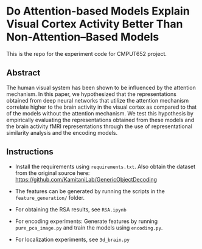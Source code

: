 # Do Attention-based Models Explain Visual Cortex Activity Better Than Non-Attention–Based Models

This is the repo for the experiment code for CMPUT652 project.

## Abstract
The human visual system has been shown to be influenced by the attention mechanism. In this paper, we hypothesized that the representations obtained from deep neural networks that utilize the attention mechanism correlate higher to the brain activity in the visual cortex as compared to that of the models without the attention mechanism. We test this hypothesis by empirically evaluating the representations obtained from these models and the brain activity fMRI representations through the use of representational similarity analysis and the encoding models.

## Instructions
- Install the requirements using `requirements.txt`. Also obtain the
dataset from the original source here:
<https://github.com/KamitaniLab/GenericObjectDecoding>

- The features can be generated by running the scripts in the
  `feature_generation/` folder.

- For obtaining the RSA results, see `RSA.ipynb`
- For encoding experiments: Generate features by running
  `pure_pca_image.py` and train the models using `encoding.py`.

- For localization experiments, see `3d_brain.py`
